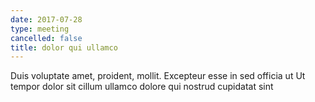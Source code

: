 ```yaml
---
date: 2017-07-28
type: meeting
cancelled: false
title: dolor qui ullamco
---
```

Duis voluptate amet, proident, mollit. Excepteur esse in sed officia ut Ut tempor dolor sit cillum ullamco dolore qui nostrud cupidatat sint